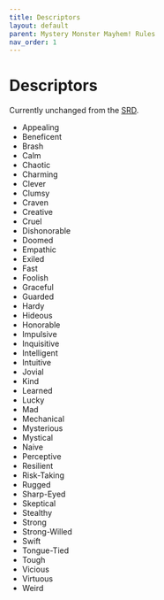 ```yaml
---
title: Descriptors
layout: default
parent: Mystery Monster Mayhem! Rules
nav_order: 1
---
```

# Descriptors
Currently unchanged from the [SRD](https://screwtapello.gitlab.io/cypher-system-reference/descriptor.html).

- Appealing
- Beneficent
- Brash
- Calm
- Chaotic
- Charming
- Clever
- Clumsy
- Craven
- Creative
- Cruel
- Dishonorable
- Doomed
- Empathic
- Exiled
- Fast
- Foolish
- Graceful
- Guarded
- Hardy
- Hideous
- Honorable
- Impulsive
- Inquisitive
- Intelligent
- Intuitive
- Jovial
- Kind
- Learned
- Lucky
- Mad
- Mechanical
- Mysterious
- Mystical
- Naive
- Perceptive
- Resilient
- Risk-Taking
- Rugged
- Sharp-Eyed
- Skeptical
- Stealthy
- Strong
- Strong-Willed
- Swift
- Tongue-Tied
- Tough
- Vicious
- Virtuous
- Weird
